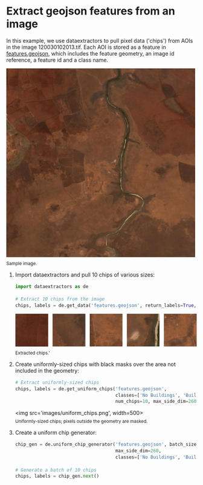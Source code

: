 # Extract geojson features from an image

In this example, we use dataextractors to pull pixel data ('chips') from AOIs in the image 120030102013.tif. Each AOI is stored as a feature in [features.geojson](https://github.com/PlatformStories/dataextractors/blob/master/example/features.geojson), which includes the feature geometry, an image id reference, a feature id and a class name.

<img src='images/img.png' width=500>   
<sub>Sample image.</sub>

1. Import dataextractors and pull 10 chips of various sizes:

    ```python
    import dataextractors as de

    # Extract 10 chips from the image
    chips, labels = de.get_data('features.geojson', return_labels=True, num_chips=10)
    ```

    <img src='images/chips.png' width=700>  
    <sub>Extracted chips.'</sub>

2. Create uniformly-sized chips with black masks over the area not included in the geometry:

    ```python
    # Extract uniformly-sized chips
    chips, labels = de.get_uniform_chips('features.geojson',
                                         classes=['No Buildings', 'Buildings'],
                                         num_chips=10, max_side_dim=260)
    ```

    <img src='images/uniform_chips.png', width=500>  
    <sub>Uniformly-sized chips; pixels outside the geometry are masked.</sub>

3. Create a uniform chip generator:

    ```python
    chip_gen = de.uniform_chip_generator('features.geojson', batch_size=10,
                                         max_side_dim=260,
                                         classes=['No Buildings', 'Buildings'])

    # Generate a batch of 10 chips
    chips, labels = chip_gen.next()
    ```
